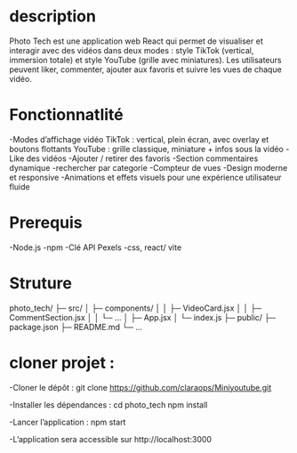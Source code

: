 # description
Photo Tech est une application web React qui permet de visualiser et interagir avec des vidéos dans deux modes : style TikTok (vertical, immersion totale) et style YouTube (grille avec miniatures). Les utilisateurs peuvent liker, commenter, ajouter aux favoris et suivre les vues de chaque vidéo.

# Fonctionnatlité

-Modes d’affichage vidéo
TikTok : vertical, plein écran, avec overlay et boutons flottants
YouTube : grille classique, miniature + infos sous la vidéo
-Like des vidéos
-Ajouter / retirer des favoris
-Section commentaires dynamique
-rechercher par categorie
-Compteur de vues
-Design moderne et responsive
-Animations et effets visuels pour une expérience utilisateur fluide

# Prerequis
-Node.js 
-npm
-Clé API Pexels
-css, react/ vite

# Struture
photo_tech/
├─ src/
│  ├─ components/
│  │  ├─ VideoCard.jsx
│  │  ├─ CommentSection.jsx
│  │  └─ ...
│  ├─ App.jsx
│  └─ index.js
├─ public/
├─ package.json
├─ README.md
└─ ...

# cloner projet : 
-Cloner le dépôt :
git clone https://github.com/claraops/Miniyoutube.git

-Installer les dépendances :
cd photo_tech
npm install

-Lancer l’application :
npm start

-L’application sera accessible sur http://localhost:3000


